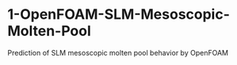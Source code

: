 # 1-OpenFOAM-SLM-Mesoscopic-Molten-Pool
Prediction of SLM mesoscopic molten pool behavior by OpenFOAM

